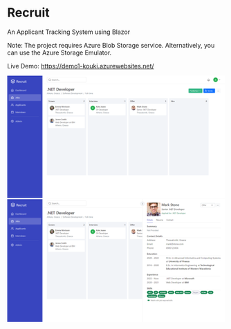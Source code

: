 # Recruit
An Applicant Tracking System using Blazor

Note: The project requires Azure Blob Storage service. Alternatively, you can use the Azure Storage Emulator.

Live Demo: https://demo1-kouki.azurewebsites.net/

![](https://raw.githubusercontent.com/AKouki/Recruit/main/src/Recruit/Client/wwwroot/images/screenshot1.png)
![](https://raw.githubusercontent.com/AKouki/Recruit/main/src/Recruit/Client/wwwroot/images/screenshot2.png)
